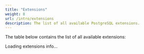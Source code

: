 ```yaml
---
title: "Extensions"
weight: 8
url: /intro/extensions
description: The list of all available PostgreSQL extensions.
---
```


The table below contains the list of all available extensions:

<script src="{{<relurl url="/js/stackgres-postgres-extensions-list-v2.js">}}"></script>
<div class="postgresExtensions">Loading extensions info...</div>

